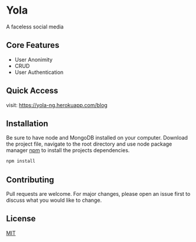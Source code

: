 # Yola
A faceless social media

## Core Features
* User Anonimity
* CRUD
* User Authentication

## Quick Access

visit: https://yola-ng.herokuapp.com/blog

## Installation

Be sure to have node and MongoDB installed on your computer. Download the project file, navigate to the root directory and use node package manager [npm](https://www.npmjs.com/) to install the projects dependencies. 

```bash
npm install
```

## Contributing
Pull requests are welcome. For major changes, please open an issue first to discuss what you would like to change.

## License
[MIT](https://choosealicense.com/licenses/mit/)
